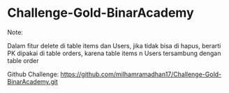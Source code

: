 # Challenge-Gold-BinarAcademy

Note:

Dalam fitur delete di table items dan Users, jika tidak bisa di hapus, berarti PK dipakai di table orders, karena table items n Users tersambung dengan table order

Github Challenge: https://github.com/milhamramadhan17/Challenge-Gold-BinarAcademy.git